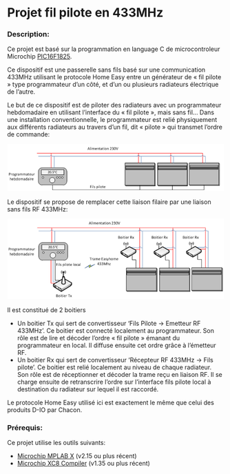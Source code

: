 Projet fil pilote en 433MHz
===========================
### Description:

Ce projet est basé sur la programmation en language C de microcontroleur Microchip [PIC16F1825][1].

Ce dispositif est une passerelle sans fils basé sur une communication 433MHz utilisant le protocole Home Easy entre un générateur de « fil pilote »  type programmateur d’un côté, et d’un ou plusieurs radiateurs électrique de l’autre.

Le but de ce dispositif est de piloter des radiateurs avec un programmateur hebdomadaire  en utilisant l’interface du « fil pilote », mais sans fil...
Dans une installation conventionnelle, le programmateur est relié physiquement aux différents radiateurs au travers d’un fil, dit « pilote » qui transmet l’ordre de commande: 

![Alt text](/Schema1.jpg)

Le dispositif se propose de remplacer cette liaison filaire par une liaison sans fils RF 433MHz:

![Alt text](/Schema2.jpg)

 Il est constitué de 2 boitiers 
-	Un boitier Tx qui sert de convertisseur ‘Fils Pilote -> Emetteur RF 433MHz’. Ce boitier est connecté
  localement au programmateur. Son rôle est de lire et décoder l’ordre « fil pilote » émanant  du 
  programmateur en local. Il diffuse ensuite cet ordre grâce à l’émetteur RF.
-	Un boitier Rx qui sert de convertisseur ‘Récepteur RF 433MHz -> Fils pilote’. Ce boitier est relié
  localement au niveau de chaque radiateur. Son rôle est de réceptionner et décoder la trame reçu en
  liaison RF. Il se charge ensuite de retranscrire l’ordre sur l’interface fils pilote local à 
  destination du radiateur sur lequel il est raccordé.

Le protocole Home Easy utilisé ici est exactement le même que celui des produits D-IO par Chacon.

### Prérequis:

Ce projet utilise les outils suivants:
 * [Microchip MPLAB X][2] (v2.15 ou plus récent)
 * [Microchip XC8 Compiler][3] (v1.35 ou plus récent)
 
[1]: http://www.microchip.com/wwwproducts/Devices.aspx?dDocName=en546902 "PIC 16F1825"
[2]: http://www.microchip.com/pagehandler/en-us/family/mplabx/ "MPLAB X"
[3]: http://www.microchip.com/pagehandler/en_us/devtools/mplabxc/ "MPLAB XC Compilers"
